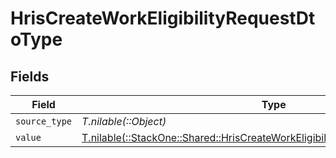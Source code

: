# HrisCreateWorkEligibilityRequestDtoType


## Fields

| Field                                                                                                                                                    | Type                                                                                                                                                     | Required                                                                                                                                                 | Description                                                                                                                                              |
| -------------------------------------------------------------------------------------------------------------------------------------------------------- | -------------------------------------------------------------------------------------------------------------------------------------------------------- | -------------------------------------------------------------------------------------------------------------------------------------------------------- | -------------------------------------------------------------------------------------------------------------------------------------------------------- |
| `source_type`                                                                                                                                            | *T.nilable(::Object)*                                                                                                                                    | :heavy_minus_sign:                                                                                                                                       | N/A                                                                                                                                                      |
| `value`                                                                                                                                                  | [T.nilable(::StackOne::Shared::HrisCreateWorkEligibilityRequestDtoSchemasValue)](../../models/shared/hriscreateworkeligibilityrequestdtoschemasvalue.md) | :heavy_minus_sign:                                                                                                                                       | N/A                                                                                                                                                      |